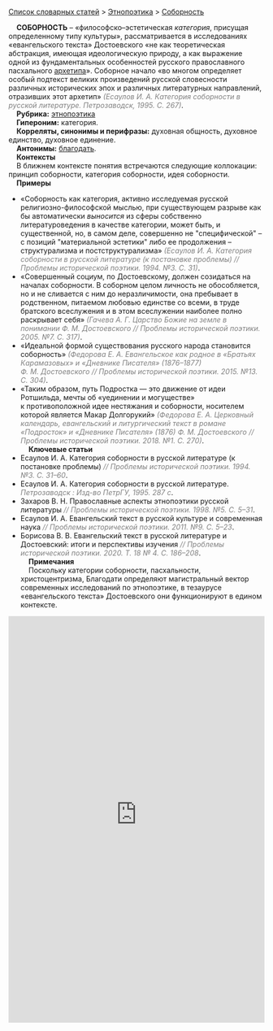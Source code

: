 <style>
st { color: Gray;
  font-style: italic;}
</style>

[Список словарных статей](https://thesaurus-dostoevsky.github.io/Thesaurus/) > [Этнопоэтика](ethnopoe.md) > [Соборность](соборность.md) 

&nbsp;&nbsp;&nbsp;&nbsp;**СОБОРНОСТЬ** – «философско–эстетическая *категория*, присущая опреде­ленному типу культуры», рассматривается в исследованиях «евангельского текста» Достоевского «не как теоретическая абстракция, имеющая идеологическую природу, а как выражение одной из фундаментальных особенностей русского православного пасхального [архетипа](архетип.md)». Соборное начало «во многом определяет особый подтекст великих произведений русской словесности различных исторических эпох и различных литературных направлений, отразивших этот архетип» <st>(Есаулов И. А. Категория соборности в русской литературе. Петрозаводск, 1995. С. 267)</st>.  
&nbsp;&nbsp;&nbsp;&nbsp;**Рубрика:** [этнопоэтика](ethnopoe.md)  
&nbsp;&nbsp;&nbsp;&nbsp;**Гипероним:** категория.  
&nbsp;&nbsp;&nbsp;&nbsp;**Корреляты, синонимы и перифразы:** духовная общность, духовное единство, духовное единение.  
&nbsp;&nbsp;&nbsp;&nbsp;**Антонимы:** [благодать](благодать.md).  
&nbsp;&nbsp;&nbsp;&nbsp;**Контексты**  
&nbsp;&nbsp;&nbsp;&nbsp;В ближнем контексте понятия встречаются следующие коллокации: принцип соборности, категория соборности, идея соборности.  
&nbsp;&nbsp;&nbsp;&nbsp;**Примеры**  
* «Соборность как категория, активно исследуемая русской религиозно-философской мыслью, при существующем разрыве как бы автоматически *выносится* из сферы собственно литературоведения в качестве категории, может быть, и существенной, но, в самом деле, совершенно не "специфической" – с позиций "материальной эстетики" либо ее продолжения – структурализма и постструктурализма» <st>(Есаулов И. А. Категория соборности в русской литературе (к постановке проблемы) // Проблемы исторической поэтики. 1994. №3. С. 31)</st>.
* «Совершенный социум, по Достоевскому, должен созидаться на началах соборности. В соборном целом личность не обособляется, но и не сливается с ним до неразличимости, она пребывает в родственном, питаемом любовью единстве со всеми, в труде братского всеслужения и в этом всеслужении наиболее полно раскрывает себя» <st>(Гачева А. Г. Царство Божие на земле в понимании Ф. М. Достоевского // Проблемы исторической поэтики. 2005. №7. С. 317)</st>.
* «Идеальной формой существования русского народа становится соборность» <st>(Федорова Е. А. Евангельское как родное в «Братьях Карамазовых» и «Дневнике Писателя» (1876–1877) Ф. М. Достоевского // Проблемы исторической поэтики. 2015. №13. С. 304)</st>.
* «Таким образом, путь Подростка — это движение от идеи Ротшильда, мечты об «уединении и могуществе» к противоположной идее нестяжания и соборности, носителем которой является Макар Долгорукий» <st>(Федорова Е. А. Церковный календарь, евангельский и литургический текст в романе «Подросток» и «Дневнике Писателя» (1876) Ф. М. Достоевского // Проблемы исторической поэтики. 2018. №1. С. 270)</st>.  
&nbsp;&nbsp;&nbsp;&nbsp;**Ключевые статьи**  
* Есаулов И. А. Категория соборности в русской литературе (к постановке проблемы) <st>// Проблемы исторической поэтики. 1994. №3. С. 31–60</st>.
* Есаулов И. А. Категория соборности в русской литературе. <st>Петрозаводск : Изд-во ПетрГУ, 1995. 287 с</st>.
* Захаров В. Н. Православные аспекты этнопоэтики русской литературы <st>// Проблемы исторической поэтики. 1998. №5. С. 5–31</st>.
* Есаулов И. А. Евангельский текст в русской культуре и современная наука <st>// Проблемы исторической поэтики. 2011. №9. С. 5–23</st>.
* Борисова В. В. Евангельский текст в русской литературе и Достоевский: итоги и перспективы изучения <st>// Проблемы исторической поэтики. 2020. Т. 18  № 4. С. 186–208</st>.  <br>
&nbsp;&nbsp;&nbsp;&nbsp;**Примечания**  
&nbsp;&nbsp;&nbsp;&nbsp;Поскольку категории соборности, пасхальности, христоцентризма, Благодати определяют магистральный вектор современных исследований по этнопоэтике, в тезаурусе «евангельского текста» Достоевского они функционируют  в едином контексте.

<iframe src="https://thesaurus-dostoevsky.github.io/nk/соборность.html" style="border:0px;width:100%;height:800px" allowfullscreen="true" webkitallowfullscreen="true" mozallowfullscreen="true">
